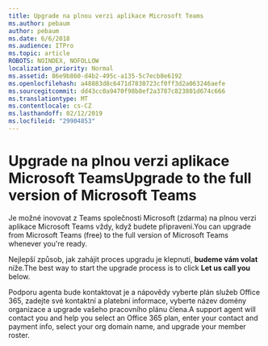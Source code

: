 ```yaml
---
title: Upgrade na plnou verzi aplikace Microsoft Teams
ms.author: pebaum
author: pebaum
ms.date: 6/6/2018
ms.audience: ITPro
ms.topic: article
ROBOTS: NOINDEX, NOFOLLOW
localization_priority: Normal
ms.assetid: 86e9b860-d4b2-495c-a135-5c7ecb8e6192
ms.openlocfilehash: a48883d8c6471d7830723cf0ff3d2a063246aefe
ms.sourcegitcommit: dd43cc0a9470f98b8ef2a3787c823801d674c666
ms.translationtype: MT
ms.contentlocale: cs-CZ
ms.lasthandoff: 02/12/2019
ms.locfileid: "29904853"
---
```

# <a name="upgrade-to-the-full-version-of-microsoft-teams"></a><span data-ttu-id="7b414-102">Upgrade na plnou verzi aplikace Microsoft Teams</span><span class="sxs-lookup"><span data-stu-id="7b414-102">Upgrade to the full version of Microsoft Teams</span></span>

<span data-ttu-id="7b414-103">Je možné inovovat z Teams společnosti Microsoft (zdarma) na plnou verzi aplikace Microsoft Teams vždy, když budete připraveni.</span><span class="sxs-lookup"><span data-stu-id="7b414-103">You can upgrade from Microsoft Teams (free) to the full version of Microsoft Teams whenever you're ready.</span></span>
  
<span data-ttu-id="7b414-104">Nejlepší způsob, jak zahájit proces upgradu je klepnutí, **budeme vám volat** níže.</span><span class="sxs-lookup"><span data-stu-id="7b414-104">The best way to start the upgrade process is to click **Let us call you** below.</span></span> 
  
<span data-ttu-id="7b414-105">Podporu agenta bude kontaktovat je a nápovědy vyberte plán služeb Office 365, zadejte své kontaktní a platební informace, vyberte název domény organizace a upgrade vašeho pracovního plánu člena.</span><span class="sxs-lookup"><span data-stu-id="7b414-105">A support agent will contact you and help you select an Office 365 plan, enter your contact and payment info, select your org domain name, and upgrade your member roster.</span></span>
  

